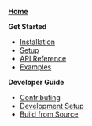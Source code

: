 <!--
This sidebar is displayed on the GitHub Wiki section instead of the default sidebar.
Notes for editors:
- Ensure links don't have the file extensions (i.e., `.md`)
- Do not use colons (':') in page titles, they don't render properly as links in the sidebar
- Use only the filenames in this page (without the filepath and file extension)
-->

**[Home](Home)**

**Get Started**

- [Installation](Installation)
- [Setup](Setup)
- [API Reference](API-Reference)
- [Examples](Examples)

**Developer Guide**

- [Contributing](Contribute)
- [Development Setup](Local-Development-Setup)
- [Build from Source](Build-from-Source)
